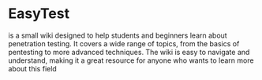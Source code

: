 # EasyTest
is a small wiki designed to help students and beginners learn about penetration testing. It covers a wide range of topics, from the basics of pentesting to more advanced techniques. The wiki is easy to navigate and understand, making it a great resource for anyone who wants to learn more about this field
